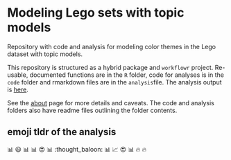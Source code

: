 # Modeling Lego sets with topic models

Repository with code and analysis for modeling color themes in the Lego dataset with topic models.

This repository is structured as a hybrid package and `workflowr` project. Re-usable, documented functions are in the `R` folder, code for analyses is in the `code` folder and rmarkdown files are in the `analysis`file. The analysis output is [here](https://nateaff.github.io/legolda/). 

See the [about](https://nateaff.github.io/legolda/about.html) page for more details and caveats. The code and analysis folders also have readme files outlining the folder contents.

## emoji tldr of the analysis 

:bar_chart: :smiley: :bar_chart:  :bar_chart: :heart_eyes: :bar_chart: :thought_baloon: :bar_chart: :chart_with_upwards_trend: :heart_eyes: :bar_chart: :fire: :fire:
 